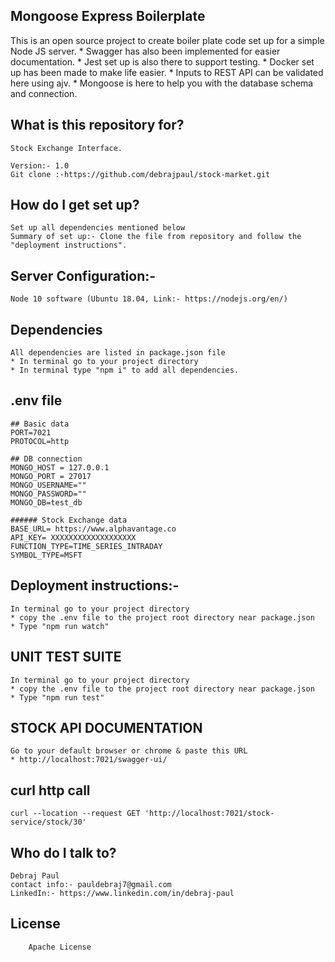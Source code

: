 ## Mongoose Express Boilerplate

This is an open source project to create boiler plate code set up for a simple Node JS server.
    * Swagger has also been implemented for easier documentation.
    * Jest set up is also there to support testing.
    * Docker set up has been made to make life easier.
    * Inputs to REST API can be validated here using ajv.
    * Mongoose is here to help you with the database schema and connection.

## What is this repository for?

    Stock Exchange Interface.

    Version:- 1.0
    Git clone :-https://github.com/debrajpaul/stock-market.git

## How do I get set up?

    Set up all dependencies mentioned below
    Summary of set up:- Clone the file from repository and follow the "deployment instructions".

## Server Configuration:-

    Node 10 software (Ubuntu 18.04, Link:- https://nodejs.org/en/)

## Dependencies

    All dependencies are listed in package.json file
    * In terminal go to your project directory
    * In terminal type "npm i" to add all dependencies.

## .env file

```
## Basic data
PORT=7021
PROTOCOL=http

## DB connection
MONGO_HOST = 127.0.0.1
MONGO_PORT = 27017
MONGO_USERNAME=""
MONGO_PASSWORD=""
MONGO_DB=test_db

###### Stock Exchange data
BASE_URL= https://www.alphavantage.co
API_KEY= XXXXXXXXXXXXXXXXXXX
FUNCTION_TYPE=TIME_SERIES_INTRADAY
SYMBOL_TYPE=MSFT
```

## Deployment instructions:-

    In terminal go to your project directory
    * copy the .env file to the project root directory near package.json
    * Type "npm run watch"

## UNIT TEST SUITE

    In terminal go to your project directory
    * copy the .env file to the project root directory near package.json
    * Type "npm run test"

## STOCK API DOCUMENTATION

    Go to your default browser or chrome & paste this URL
    * http://localhost:7021/swagger-ui/

## curl http call

```
curl --location --request GET 'http://localhost:7021/stock-service/stock/30'
```

## Who do I talk to?

    Debraj Paul
    contact info:- pauldebraj7@gmail.com
    LinkedIn:- https://www.linkedin.com/in/debraj-paul

## License

        Apache License
